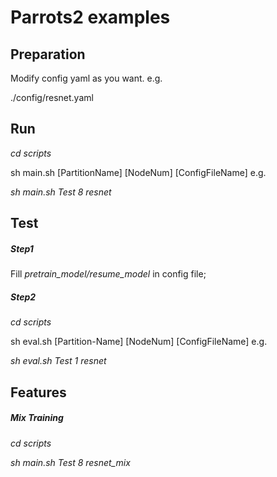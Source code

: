 Parrots2 examples
==

Preparation
----
Modify config yaml as you want. e.g.

./config/resnet.yaml

Run
----
*cd scripts*

sh main.sh \[PartitionName\] \[NodeNum\] \[ConfigFileName\]  e.g.

*sh main.sh Test 8 resnet*

Test
----
##### Step1
Fill *pretrain\_model/resume\_model* in config file;

##### Step2
*cd scripts*

sh eval.sh \[Partition-Name\] \[NodeNum\] \[ConfigFileName\]  e.g.

*sh eval.sh Test 1 resnet*

Features
----
##### Mix Training
*cd scripts*

*sh main.sh Test 8 resnet_mix*
